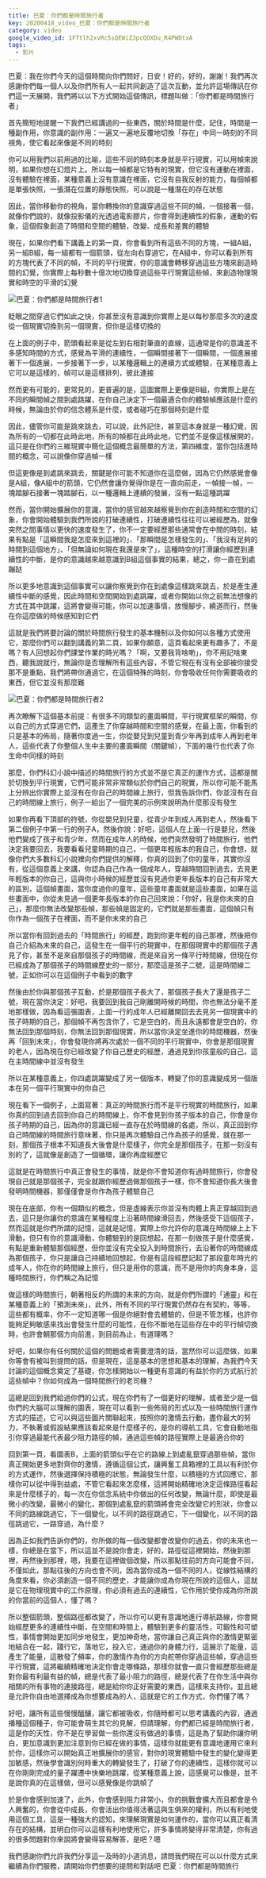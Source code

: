 ```yaml
---
title: 巴夏：你們都是時間旅行者
key: 20200418_video_巴夏：你們都是時間旅行者
category: video
google_video_id: 1FTtlh2xvRc5sQEWiZJpcQOXDu_R4PWDtxA
tags:
  - 影片
---
```


巴夏：我在你們今天的這個時間向你們問好，日安！好的，好的，謝謝！我們再次感謝你們每一個人以及你們所有人一起共同創造了這次互動，並允許這場傳訊在你們這一天展開，我們將以以下方式開始這個傳訊，標題叫做：「你們都是時間旅行者」

首先簡短地提醒一下我們已經講過的一些東西，關於時間是什麼，記住，時間是一種副作用，你意識的副作用：一遍又一遍地反覆地切換「存在」中同一時刻的不同視角，使它看起來像是不同的時刻

你可以用我們以前用過的比喻，這些不同的時刻本身就是平行現實，可以用幀來說明，如果你想在幻燈片上。所以每一幀都是它特有的現實，但它沒有運動在裡面，沒有體驗在裡面，某種意義上沒有意識在裡面，它沒有自我反射的能力，每個幀都是單張快照，一張潛在位置的靜態快照，可以說是一種潛在的存在狀態

因此，當你移動你的視角，當你轉換你的意識穿過這些不同的幀，一個接著一個，就像你們說的，就像投影儀的光透過電影膠片，你會得到連續性的假象，運動的假象，這個假象創造了時間和空間的體驗，改變、成長和差異的體驗

現在，如果你們看下講義上的第一頁，你會看到所有這些不同的方塊，一組A組，另一組B組，每一組都有一個箭頭，從左向右穿過它，在A組中，你可以看到所有的方塊代表了不同的幀，不同的平行現實，你的意識會轉移穿過這些方塊來創造時間的幻覺，你實際上每秒數十億次地切換穿過這些平行現實這些幀，來創造物理現實和時空的平滑的幻覺

![巴夏：你們都是時間旅行者1](/assets/images/%E5%B7%B4%E5%A4%8F_%E4%BD%A0%E5%80%91%E9%83%BD%E6%98%AF%E6%99%82%E9%96%93%E6%97%85%E8%A1%8C%E8%80%851.jpg)

眨眼之間穿過它們如此之快，你甚至沒有意識到你實際上是以每秒那麼多次的速度從一個現實切換到另一個現實，但你是這樣切換的

在上面的例子中，箭頭看起來是從左到右相對筆直的直線，這通常是你的意識差不多感知時間的方式，感覺為平滑的連續性，一個瞬間接著下一個瞬間，一個進展接著下一個進展，一步接著下一步，以某種邏輯上的連續方式或體驗，在某種意義上它可以是這樣的，幀可以是這樣排列，彼此連接

然而更有可能的，更常見的，更普遍的是，這圖實際上更像是B組，你實際上是在不同的瞬間幀之間到處跳躍，在你自己決定下一個最適合你的體驗幀應該是什麼的時候，無論由於你的信念體系是什麼，或者碰巧在那個時刻是什麼

因此，儘管你可能是跳來跳去，可以說，此外記住，甚至這本身就是一種幻覺，因為所有的一切都在此時此地，所有的幀都在此時此地，它們並不是像這樣展開的，這只是在你們的三維現實中簡化這個概念最簡單的方法，第四維度，當你包括進時間的概念，可以說像你穿過幀一樣

但這更像是到處跳來跳去，關鍵是你可能不知道你在這麼做，因為它仍然感覺會像是A組，像A組中的箭頭，它仍然會讓你覺得你是在一直向前走，一幀接一幀，一塊踏腳石接著一塊踏腳石，以一種邏輯上連續的發展，沒有一點這種跳躍

然而，當你開始擴展你的意識，當你的感官越來越察覺到你在創造時間和空間的幻象，你會開始體驗到我們所說的打破連續性，打破連續性往往可以被經歷為，就像突然之間事情以更快的速度發生了，你不一定要經歷那些通常會在中間的時刻，結果有點是「這瞬間我是怎麼來到這裡的」、「那瞬間是怎樣發生的」、「我沒有足夠的時間到這個地方」、「但無論如何現在我還是來了」，這種時空的打滑讓你經歷到連續性的中斷，是你的意識越來越意識到B組這個事實的結果，總之，你一直在到處蹦跶

所以更多地意識到這個事實可以讓你察覺到你在到處像這樣跳來跳去，於是產生連續性中斷的感覺，因此時間和空間開始到處跳躍，或者你開始以你之前無法想像的方式在其中跳躍，這將會變得可能，你可以加速事情，放慢腳步，繞道而行，然後在你這麼做的時候感知到它們

這就是我們將要討論的關於時間旅行發生的基本機制以及你如何以各種方式使用它，那麼你們可以翻到講義的第二頁，如果你願意，這頁看起來更有趣多了，不是嗎？有人回想起你們課堂作業的時光嗎？「啊，又要我背啥喲」，你不用記啥東西，聽我說就行，無論你是否理解所有這些內容，不管它現在有沒有全部被你接受那不是重點，我們將帶你通過它，在這個特殊的時刻，你會吸收任何你需要吸收的東西，但它並沒有那麼難

![巴夏：你們都是時間旅行者2](/assets/images/%E5%B7%B4%E5%A4%8F_%E4%BD%A0%E5%80%91%E9%83%BD%E6%98%AF%E6%99%82%E9%96%93%E6%97%85%E8%A1%8C%E8%80%852.jpg)

再次瞭解下這個基本前提：有很多不同類型的畫面瞬間，平行現實框架的瞬間，你以自己的方式穿過它們，這產生了你穿越時間和空間的感覺，在最上面，你看到的只是基本的佈局，隨著你度過一生，你從嬰兒到兒童到青少年再到成年人再到老年人，這些代表了你整個人生中主要的畫面瞬間（關鍵幀），下面的幾行也代表了你生命中同樣的時刻

那麼，你們科幻小說中描述的時間旅行的方式並不是它真正的運作方式，這都是關於切換到平行現實，它們可能非常非常類似於你們自己的現實，所以你可能不能馬上分辨出你實際上並沒有在你自己的時間線上旅行，但我告訴你們，你並沒有在自己的時間線上旅行，例子一給出了一個完美的示例來說明為什麼那沒有發生

如果你再看下頂部的符號，你從嬰兒到兒童，從青少年到成人再到老人，然後看下第二個例子中第一行的例子A，然後你說：好吧，這個人在上面一行是嬰兒，然後他們變成了孩子和青少年，然而在成年人的時候，他們突然發明了時間旅行，他們決定我要回去，我要看看兒童時期的自己，一個更年輕版本的我自己，你會想，就像你們大多數科幻小說裡向你們提供的解釋，你真的回到了你的童年，其實你沒有，從這個意義上來講，你認為自己作為一個成年人，穿越時間回到過去，去見更年輕版本的你自己，這與你小時候的經歷並沒有見過你更年長版本的自己有非常大的區別，這個幀畫面，當你度過你的童年，這些童年畫面就是這些畫面，如果在這些畫面中，你從未見過一個更年長版本的你自己回來說：「你好，我是你未來的自己」，那麼你無法改變那些幀，那些幀是固定的，它們就是那些畫面，這個幀只有你作為一個孩子在裡面，而不是你未來的自己

所以當你有回到過去的「時間旅行」的經歷，跑到你更年輕的自己那裡，然後把你自己介紹為未來的自己，這發生在一個平行的現實中，在那個現實中的那個孩子遇見了你，甚至不是來自那個孩子的時間線，而是來自另一條平行時間線，但現在你已經成為了那個孩子的時間線歷史的一部分，那麼這是孩子二號，這是時間線二號，正如你可以在這個例子中看到的數字

然後由於你與那個孩子互動，於是那個孩子長大了，那個孩子長大了還是孩子二號，現在當你決定：好吧，我要回到我自己剛離開時候的時間，你也無法分毫不差地那樣做，因為看這張圖表，上面一行的成年人已經離開回去去見另一個現實中的孩子時期的自己，那個幀不再包含你了，它是空白的，而且永遠都會是空白的，你無法回到那個時刻，你無法回到那個現實，所以當你決定坐進你的時間機器，然後再「回到未來」，你會發現你將再次處於一個不同的平行現實中，你會是那個現實的老人，因為現在你已經改變了你自己歷史的經歷，通過見到你孩童般的自己，這在主時間線中並沒有發生

所以在某種意義上，你四處跳躍變成了另一個版本，轉變了你的意識變成另一個版本在另一個平行現實中的你自己

現在看下一個例子，上面寫著：真正的時間旅行而不是平行現實的時間旅行，如果你真的回到過去回到你自己的時間線上，你不會見到你孩子版本的自己，你會是你孩子時期的自己，因為你的意識已經一直存在於時間線的各處，所以，真正回到你自己時間線的時間旅行意味著，你只是再次體驗自己作為孩子的感覺，就在那一刻，那個孩子根本不知道長大後會是什麼樣子，你完全是那個孩子，在那一刻沒有別的了，這就像是創造了一個循環，讓你再度經歷它

這就是在時間旅行中真正會發生的事情，就是你不會知道你有過時間旅行，你會發現自己就是那個孩子，完全就跟你經歷過做那個孩子一樣，你不會知道你長大後會發明時間機器，那僅僅會是你作為孩子體驗自己

現在在底部，你有一個類似的概念，但是虛線表示你並沒有肉體上真正穿越回到過去，這只是你讓你的意識在某種程度上沿著時間線滑回去，然後感受下這個孩子，然而這就是你們所謂的記憶，這就是記憶，實際上你允許你的意識在時間線上上下滑動，但只有你的意識滑動，你體驗到的是回想起，在那一刻做孩子是什麼感覺，有點是重新體驗那個經歷，但你並沒有完全投入到時間旅行，去沿著你的時間線成為那個孩子，你只是讓自己持續地回想起，你是有這段經歷記起了那段童年時光的成年人，你在你的時間線上旅行，但只是用你的意識，而不是用你的肉身本身，這種時間旅行，你們稱之為記憶

做這樣的時間旅行，朝著相反的所謂的未來的方向，就是你們所謂的「通靈」和在某種意義上的「預測未來」，此外，所有不同的平行現實仍然存在有契約，等等，這些都有概率，你不一定知道哪一個是你絕對會去體驗的，但是不管怎樣，也許你能夠足夠敏感來找出會發生什麼的可能性，在你不斷地在這些存在中的平行幀切換時，也許會朝那個方向前進，到目前為止，有道理嗎？

好吧，如果你有任何關於這個的問題或者需要澄清的話，當然你可以這麼做，如果你等會有被叫到提問的話，但是現在，這是基本的思想和基本的理解，為我們今天討論的這個概念奠定了基礎，你怎樣開始以一種更有意識的有益於你的方式航行於這些幀中？你如何成為一個時間旅行的老司機？

這總是回到我們給過你們的公式，現在你們有了一個更好的理解，或者至少是一個你們的大腦可以理解的圖表，現在可以看到一些佈局的形式以及一些時間旅行運作方式的描述，它可以與這些圖片關聯起來，按照你的激情去行動，盡你最大的努力，不執著或假設結果應該看起來是什麼樣子的，是你的導航工具，它會自動地指引你穿過最能代表最少阻力路徑的幀，通過這些幀的路徑實際上是最適合你的

回到第一頁，看圖表B，上面的箭頭似乎在它的路線上到處亂竄穿過那些幀，當你真正開始更多地對齊你的激情，遵循這個公式，讓興奮工具箱裡的工具以有利於你的方式運作，然後選擇保持積極的狀態，無論發生什麼，以積極的方式回應它，那樣你可以從中得到益處，不管它看起來怎麼樣，這將開始精確地決定這條路徑看起來是什麼樣子的，每一次在你信念系統中你做出的任何改變，無論什麼，即使是最微小的改變，最微小的變化，那個到處亂竄的箭頭將會完全改變它的形狀，你會以不同的路線跳過它，下一個變化，以不同的路徑跳過它，下一個變化，以不同的路徑跳過它，一路穿過，為什麼？

因為正如我們告訴你們的，你所做的每一個改變都會改變你的過去，你的未來也一樣，你總是在當下，所以這並不是說你會走，好的，路徑從這裡開始，然後到那裡，再然後到那裡，嗯，我要在這裡做個改變，所以那點往前的方向可能會不同，不僅如此，那點往後的方向也會不同，因為當你成為一個不同的人，從線性結構的角度來看，你必須創造一個不同的歷史，才能讓你成為你現在所說的這個人，這就是它在物理現實中的工作原理，你必須有過去的連續性，它作用於使你成為你所說的你當前的這個人，懂了嗎？

所以整個箭頭，整個路徑都改變了，所以你可以更有意識地進行導航路線，你會開始經歷更多的連續性中斷，在空間和時間上，體驗到更多的靈活性，可鍛性和可塑性，事情會開始更加同步地發生，更加神奇地，當你讓自己真正與你的激情更緊密地結合在一起，踐行它，落地它，投入它，通過你的身體力行，這展示了能量，這產生了能量，這散發了頻率，你的激情作為你的方向舵帶你穿過這些幀，穿過這些平行現實，這將繼續精確地決定你會走哪條路，那樣你就會一直只會經歷那些總是對你最有利最有益的幀，總是代表了最小阻力的路徑，總是代表了在你生活中與你相關的所有事物的連接路徑，總是給你你正好需要的東西，這樣來支持你，並且總是允許你自由地選擇成為你想要成為的人，這就是它的工作方式，你們懂了嗎？

好吧，讓所有這些慢慢醞釀，讓它都被吸收，你隨時都可以思考講義的內容，通過播種這個種子，你可能會萌生其它的見解，但請理解，你們都已經是時間旅行者，這是你的天性，你不是在學習做一些你還沒有做過的事情，這是為了幫助你讓你明白，更加意識到更加注意到你已經在做的事情，這樣你就能更有意識地運用它來利於你，這樣你可以開始真正地擴展你的感官，對你的現實體驗中發生的變化變得更加敏感，然後學會識別何時重大的轉變發生了，打破了你的連續性，這樣你就可以在你剛剛完成的量子躍遷中快樂地跳躍，從某種意義上說，這感覺可以像是，並不是說你真的在這樣做，但可以感覺像是你跳幀了

於是你會感到加速了，此外，你會感到阻力非常小，你的挑戰會擴大而且都會是令人興奮的，你會從中成長，你會活出你值得活著這與生俱來的權利，所以有利地使用這個工具，這是一種強大的認知，來理解現實是如何運作的，當你可以真正看清存在的結構，並明白你可以這樣有利地使用它，許多事情將變得非常清楚，你有過的很多問題對你來說將會變得容易解答，是吧？嗯

我們感謝你們允許我們分享這一及時的小道消息，請問我們現在可以以什麼方式來繼續為你們服務，請開始你們想要的提問和對話吧
巴夏：你們都是時間旅行
